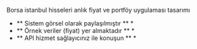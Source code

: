 Borsa istanbul hisseleri anlık fiyat ve portföy uygulaması tasarımı 

* ** Sistem görsel olarak paylaşılmıştır ** *
* ** Örnek veriler (fiyat) yer almaktadır ** *
* ** API hizmet sağlayıcınız ile konuşun ** *